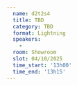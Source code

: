 ```yaml
---
  name: d2t2s4
  title: TBD
  category: TBD
  format: Lightning
  speakers: 
    - 
  room: Showroom
  slot: 04/10/2025
  time_start: '13h00'
  time_end: '13h15'
---
```

